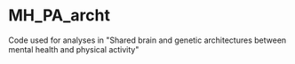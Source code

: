 # MH_PA_archt
Code used for analyses in "Shared brain and genetic architectures between mental health and physical activity"

